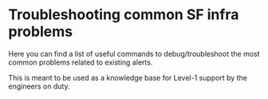 Troubleshooting common SF infra problems
========================================

Here you can find a list of useful commands to debug/troubleshoot the most common
problems related to existing alerts.

This is meant to be used as a knowledge base for Level-1 support by the engineers
on duty.
